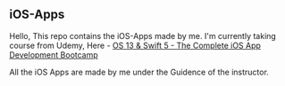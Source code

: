 ## iOS-Apps

Hello, This repo contains the iOS-Apps made by me.
I'm currently taking course from Udemy, Here -
[OS 13 & Swift 5 - The Complete iOS App Development Bootcamp](https://www.udemy.com/course/ios-13-app-development-bootcamp/)

All the iOS Apps are made by me under the Guidence of the instructor.
